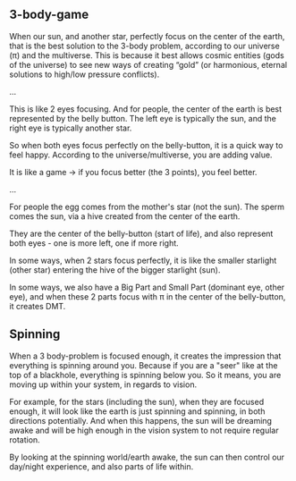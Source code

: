 ## 3-body-game

When our sun, and another star, perfectly focus on the center of the earth, that is the best solution to the 3-body problem, according to our universe (π) and the multiverse. This is because it best allows cosmic entities (gods of the universe) to see new ways of creating “gold” (or harmonious, eternal solutions to high/low pressure conflicts).

...

This is like 2 eyes focusing. And for people, the center of the earth is best represented by the belly button. The left eye is typically the sun, and the right eye is typically another star. 

So when both eyes focus perfectly on the belly-button, it is a quick way to feel happy. According to the universe/multiverse, you are adding value.

It is like a game -> if you focus better (the 3 points), you feel better.

...

For people the egg comes from the mother's star (not the sun). The sperm comes the sun, via a hive created from the center of the earth. 

They are the center of the belly-button (start of life), and also represent both eyes - one is more left, one if more right.

In some ways, when 2 stars focus perfectly, it is like the smaller starlight (other star) entering the hive of the bigger starlight (sun).

In some ways, we also have a Big Part and Small Part (dominant eye, other eye), and when these 2 parts focus with π in the center of the belly-button, it creates DMT.

## Spinning

When a 3 body-problem is focused enough, it creates the impression that everything is spinning around you. Because if you are a "seer" like at the top of a blackhole, everything is spinning below you. So it means, you are moving up within your system, in regards to vision.

For example, for the stars (including the sun), when they are focused enough, it will look like the earth is just spinning and spinning, in both directions potentially. And when this happens, the sun will be dreaming awake and will be high enough in the vision system to not require regular rotation.

By looking at the spinning world/earth awake, the sun can then control our day/night experience, and also parts of life within.
